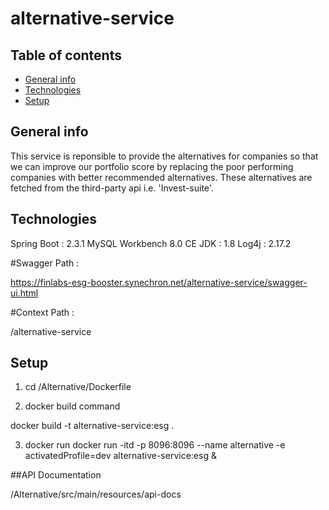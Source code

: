 # alternative-service

## Table of contents
* [General info](#general-info)
* [Technologies](#technologies)
* [Setup](#setup)


## General info
This service is reponsible to provide the alternatives for companies so that we can improve our portfolio score by replacing the poor performing companies with better recommended alternatives.
These alternatives are fetched from the third-party api i.e. 'Invest-suite'.

## Technologies
Spring Boot : 2.3.1
MySQL Workbench 8.0 CE
JDK : 1.8
Log4j : 2.17.2


#Swagger Path :

https://finlabs-esg-booster.synechron.net/alternative-service/swagger-ui.html


#Context Path :

/alternative-service

 

## Setup

1. cd <path to alternative service>/Alternative/Dockerfile

2. docker build command

docker build -t alternative-service:esg .

3. docker run
docker run -itd -p 8096:8096 --name alternative -e activatedProfile=dev alternative-service:esg & 

##API Documentation

/Alternative/src/main/resources/api-docs